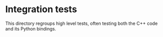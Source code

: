 # Integration tests

This directory regroups high level tests, often testing both the C++ code and
its Python bindings.


